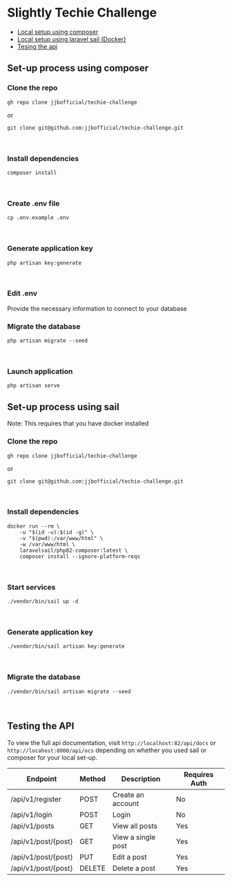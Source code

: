 # Slightly Techie Challenge

* [Local setup using composer](#Set-up-process-using-composer)
* [Local setup using laravel sail (Docker)](#set-up-process-using-sail)
* [Tesing the api](#testing-the-api)



## Set-up process using composer

### Clone the repo
```
gh repo clone jjbofficial/techie-challenge
```
or

```
git clone git@github.com:jjbofficial/techie-challenge.git
```
<br>

### Install dependencies
```
composer install
```
<br>

### Create .env file
```
cp .env.example .env
```
<br>

### Generate application key
```
php artisan key:generate
```
<br>

### Edit .env 
Provide the necessary information to connect to your database
<br>

### Migrate the database
```
php artisan migrate --seed
```
<br>

### Launch application
```
php artisan serve
```


## Set-up process using sail
Note: This requires that you have docker installed 
<br>

### Clone the repo
```
gh repo clone jjbofficial/techie-challenge
```
or

```
git clone git@github.com:jjbofficial/techie-challenge.git
```
<br>

### Install dependencies
```
docker run --rm \
    -u "$(id -u):$(id -g)" \
    -v "$(pwd):/var/www/html" \
    -w /var/www/html \
    laravelsail/php82-composer:latest \
    composer install --ignore-platform-reqs
```
<br>

### Start services
```
./vendor/bin/sail up -d
```
<br>

### Generate application key
```
./vendor/bin/sail artisan key:generate
```
<br>

### Migrate the database
```
./vendor/bin/sail artisan migrate --seed
```
<br>

## Testing the API
To view the full api documentation, visit `http://localhost:82/api/docs` or `http://locahost:8000/api/ocs` depending on whether you used sail or composer for your local set-up. 

|Endpoint |Method|Description |Requires Auth |
|---------|-------|-----|--------------|
| /api/v1/register| POST| Create an account| No|
| /api/v1/login| POST|Login| No|
| /api/v1/posts| GET| View all posts| Yes|
| /api/v1/post/{post}| GET| View a single post| Yes|
| /api/v1/post/{post}| PUT| Edit a post| Yes|
| /api/v1/post/{post}| DELETE|Delete a post| Yes|
